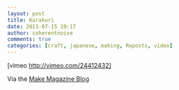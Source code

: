 ```yaml
---
layout: post
title: Karakuri
date: 2011-07-15 19:17
author: coherentnoise
comments: true
categories: [craft, japanese, making, Reposts, video]
---
```

[vimeo http://vimeo.com/24412432]

Via the <a title="Karakuri on the Make Magazine Blog" href="http://blog.makezine.com/archive/2011/07/karakuri-japans-ancient-robots.html" target="_blank">Make Magazine Blog</a>
